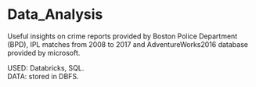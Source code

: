 # Data_Analysis
Useful insights on crime reports provided by Boston Police Department (BPD), IPL matches from 2008 to 2017 and AdventureWorks2016 database provided by microsoft.

USED: Databricks, SQL.<br>
DATA: stored in DBFS.
